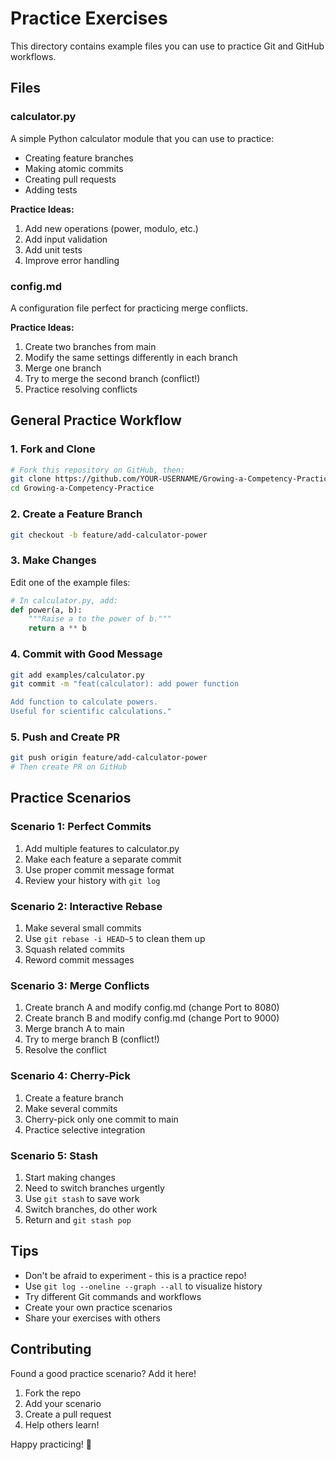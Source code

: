 # Practice Exercises

This directory contains example files you can use to practice Git and GitHub workflows.

## Files

### calculator.py
A simple Python calculator module that you can use to practice:
- Creating feature branches
- Making atomic commits
- Creating pull requests
- Adding tests

**Practice Ideas:**
1. Add new operations (power, modulo, etc.)
2. Add input validation
3. Add unit tests
4. Improve error handling

### config.md
A configuration file perfect for practicing merge conflicts.

**Practice Ideas:**
1. Create two branches from main
2. Modify the same settings differently in each branch
3. Merge one branch
4. Try to merge the second branch (conflict!)
5. Practice resolving conflicts

## General Practice Workflow

### 1. Fork and Clone
```bash
# Fork this repository on GitHub, then:
git clone https://github.com/YOUR-USERNAME/Growing-a-Competency-Practice.git
cd Growing-a-Competency-Practice
```

### 2. Create a Feature Branch
```bash
git checkout -b feature/add-calculator-power
```

### 3. Make Changes
Edit one of the example files:
```python
# In calculator.py, add:
def power(a, b):
    """Raise a to the power of b."""
    return a ** b
```

### 4. Commit with Good Message
```bash
git add examples/calculator.py
git commit -m "feat(calculator): add power function

Add function to calculate powers.
Useful for scientific calculations."
```

### 5. Push and Create PR
```bash
git push origin feature/add-calculator-power
# Then create PR on GitHub
```

## Practice Scenarios

### Scenario 1: Perfect Commits
1. Add multiple features to calculator.py
2. Make each feature a separate commit
3. Use proper commit message format
4. Review your history with `git log`

### Scenario 2: Interactive Rebase
1. Make several small commits
2. Use `git rebase -i HEAD~5` to clean them up
3. Squash related commits
4. Reword commit messages

### Scenario 3: Merge Conflicts
1. Create branch A and modify config.md (change Port to 8080)
2. Create branch B and modify config.md (change Port to 9000)
3. Merge branch A to main
4. Try to merge branch B (conflict!)
5. Resolve the conflict

### Scenario 4: Cherry-Pick
1. Create a feature branch
2. Make several commits
3. Cherry-pick only one commit to main
4. Practice selective integration

### Scenario 5: Stash
1. Start making changes
2. Need to switch branches urgently
3. Use `git stash` to save work
4. Switch branches, do other work
5. Return and `git stash pop`

## Tips

- Don't be afraid to experiment - this is a practice repo!
- Use `git log --oneline --graph --all` to visualize history
- Try different Git commands and workflows
- Create your own practice scenarios
- Share your exercises with others

## Contributing

Found a good practice scenario? Add it here!
1. Fork the repo
2. Add your scenario
3. Create a pull request
4. Help others learn!

Happy practicing! 🚀
